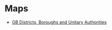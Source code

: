 # Maps

* [GB Districts, Boroughs and Unitary Authorities](http://DPCollins.github.io/MaxMap/ZTtipT.html)
